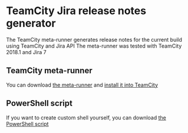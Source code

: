 # TeamCity Jira release notes generator
The TeamCity meta-runner generates release notes for the current build using TeamCity and Jira API
The meta-runner was tested with TeamCity 2018.1 and Jira 7

## TeamCity meta-runner
You can download [the meta-runner](GenerateJiraReleaseNotes.xml) and [install it into TeamCity](https://confluence.jetbrains.com/display/TCD18/Working+with+Meta-Runner#WorkingwithMeta-Runner-InstallingMeta-Runner)

## PowerShell script
If you want to create custom shell yourself, you can download [the PowerShell script](GenerateJiraReleaseNotes.ps1)

